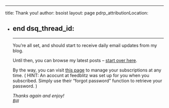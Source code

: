 ---
title: Thank you!
author: bsoist
layout: page
pdrp_attributionLocation:
  - end
  dsq_thread_id:
    -
    ---
    You&#8217;re all set, and should start to receive daily email updates from my blog.

    Until then, you can browse my latest posts &#8211; [start over here][1].

    By the way, you can visit [this page][2] to manage your subscriptions at any time. ( HINT: An acocunt at feedblitz was set up for you when you subscribed. Simply use their &#8220;forgot password&#8221; function to retrieve your password. )

    <address>
      Thanks again and enjoy!<br /> Bill
      </address>

       [1]: http://www.bsoi.st/
        [2]: https://www.feedblitz.com/f/f.fbz?
